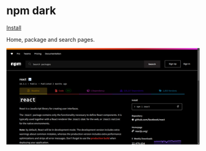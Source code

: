 # npm dark

[Install](https://github.com/aruncveli/userstyles/raw/main/npm/npm.user.styl)

Home, package and search pages.

![Screenshot of page](screenshot.png)
